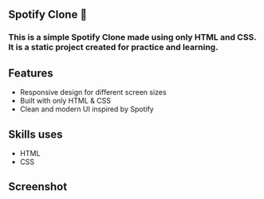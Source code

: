 ## Spotify Clone 🎵

<h3> This is a simple Spotify Clone made using only HTML and CSS.  
It is a static project created for practice and learning. </h3>

## Features
- Responsive design for different screen sizes
- Built with only HTML & CSS  
- Clean and modern UI inspired by Spotify

## Skills uses
- HTML  
- CSS  

## Screenshot


